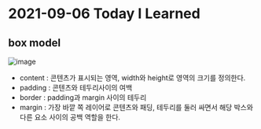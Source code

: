 # 2021-09-06 Today I Learned

## box model
![image](https://user-images.githubusercontent.com/58898466/132152099-6478ed96-d4b3-427a-a542-9720259fd88c.png)
* content : 콘텐츠가 표시되는 영역, width와 height로 영역의 크기를 정의한다.
* padding : 콘텐츠와 테두리사이의 여백
* border : padding과 margin 사이의 테두리
* margin : 가장 바깥 쪽 레이어로 콘텐츠와 패딩, 테두리를 둘러 싸면서 해당 박스와 다른 요소 사이의 공백 역할을 한다.

##

